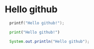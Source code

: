 Hello github
============
```C
  printf("Hello github!");
```
```Python
  print("Hello github!")
```
```Java
  System.out.println("Hello github");
```
  
